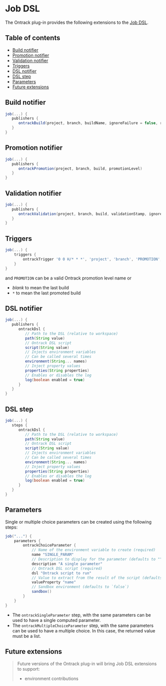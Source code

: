 Job DSL
=======

The Ontrack plug-in provides the following extensions to the [Job DSL](https://github.com/nemerosa/ontrack/wiki/DSL).

## Table of contents

* [Build notifier](#build-notifier)
* [Promotion notifier](#promotion-notifier)
* [Validation notifier](#validation-notifier)
* [Triggers](#triggers)
* [DSL notifier](#dsl-notifier)
* [DSL step](#dsl-step)
* [Parameters](#parameters)
* [Future extensions](#future-extensions)

## Build notifier

```groovy
job(...) {
   publishers {
      ontrackBuild(project, branch, buildName, ignoreFailure = false, runInfo = false)
   }
}
```

## Promotion notifier

```groovy
job(...) {
   publishers {
      ontrackPromotion(project, branch, build, promotionLevel)
   }
}
```

## Validation notifier

```groovy
job(...) {
   publishers {
      ontrackValidation(project, branch, build, validationStamp, ignoreFailure = false, runInfo = false)
   }
}
```

## Triggers

```groovy
job(...) {
    triggers {
        ontrackTrigger '0 0 H/* * *', 'project', 'branch', 'PROMOTION', 'VERSION'
    }
}
```

and `PROMOTION` can be a valid Ontrack promotion level name or

* _blank_ to mean the last build
* `*` to mean the last promoted build

## DSL notifier

```groovy
job(...) {
   publishers {
      ontrackDsl {
         // Path to the DSL (relative to workspace)
         path(String value)
         // Ontrack DSL script
         script(String value)
         // Injects environment variables
         // Can be called several times
         environment(String... names)
         // Inject property values
         properties(String properties)
         // Enables or disables the log
         log(boolean enabled = true)
      }
   }
}
```

## DSL step

```groovy
job(...) {
   steps {
      ontrackDsl {
         // Path to the DSL (relative to workspace)
         path(String value)
         // Ontrack DSL script
         script(String value)
         // Injects environment variables
         // Can be called several times
         environment(String... names)
         // Inject property values
         properties(String properties)
         // Enables or disables the log
         log(boolean enabled = true)
      }
   }
}
```

## Parameters

Single or multiple choice parameters can be created using the following steps:

```groovy
job("...") {
    parameters {
        ontrackChoiceParameter {
            // Name of the environment variable to create (required)
            name "SINGLE_PARAM"
            // Description to display for the parameter (defaults to "")
            description "A single parameter"
            // Ontrack DSL script (required)
            dsl "Ontrack script to run"
            // Value to extract from the result of the script (defaults to "name")
            valueProperty "name"
            // Sandbox environment (defaults to `false`)
            sandbox()
        }
    }
}
```

* The `ontrackSingleParameter` step, with the same parameters can be used to have a single computed parameter.
* The `ontrackMultipleChoiceParameter` step, with the same parameters can be used to have a multiple choice. In this case, the returned value must be a list.

## Future extensions

> Future versions of the Ontrack plug-in will bring Job DSL extensions to support:
> * environment contributions

